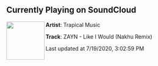 ## Currently Playing on SoundCloud

[<img align="left" width="100" src="https://i1.sndcdn.com/artworks-KImvfEVVDM17c0g3-9iwnUQ-t50x50.jpg">](https://soundcloud.com/trapicalmusic/likeiwould)

**Artist**: Trapical Music 

**Track**: ZAYN - Like I Would (Nakhu Remix)

Last updated at 7/19/2020, 3:02:59 PM
